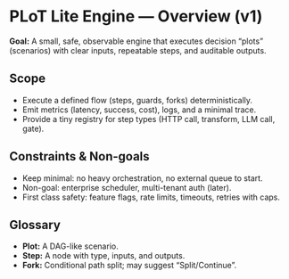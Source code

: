 # PLoT Lite Engine — Overview (v1)
**Goal:** A small, safe, observable engine that executes decision “plots” (scenarios) with clear inputs, repeatable steps, and auditable outputs.

## Scope
- Execute a defined flow (steps, guards, forks) deterministically.
- Emit metrics (latency, success, cost), logs, and a minimal trace.
- Provide a tiny registry for step types (HTTP call, transform, LLM call, gate).

## Constraints & Non-goals
- Keep minimal: no heavy orchestration, no external queue to start.
- Non-goal: enterprise scheduler, multi-tenant auth (later).
- First class safety: feature flags, rate limits, timeouts, retries with caps.

## Glossary
- **Plot:** A DAG-like scenario.
- **Step:** A node with type, inputs, and outputs.
- **Fork:** Conditional path split; may suggest “Split/Continue”.
